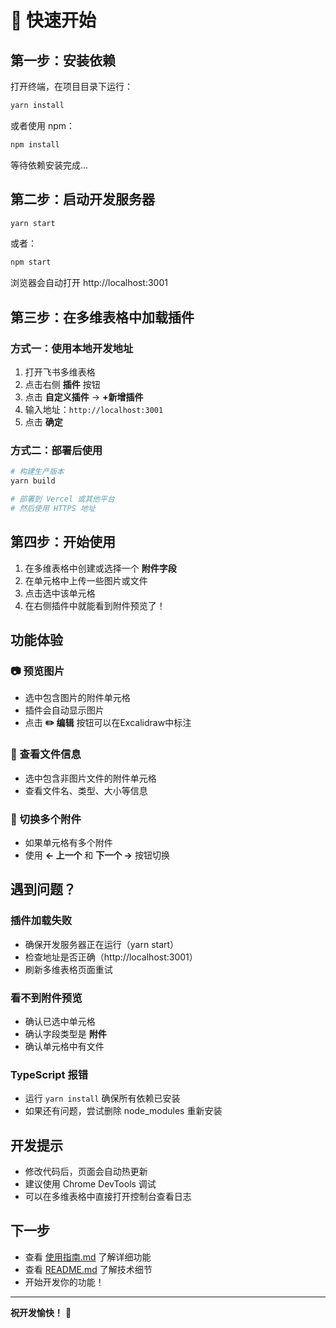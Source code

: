 # 🚀 快速开始

## 第一步：安装依赖

打开终端，在项目目录下运行：

```bash
yarn install
```

或者使用 npm：

```bash
npm install
```

等待依赖安装完成...

## 第二步：启动开发服务器

```bash
yarn start
```

或者：

```bash
npm start
```

浏览器会自动打开 http://localhost:3001

## 第三步：在多维表格中加载插件

### 方式一：使用本地开发地址

1. 打开飞书多维表格
2. 点击右侧 **插件** 按钮
3. 点击 **自定义插件** → **+新增插件**
4. 输入地址：`http://localhost:3001`
5. 点击 **确定**

### 方式二：部署后使用

```bash
# 构建生产版本
yarn build

# 部署到 Vercel 或其他平台
# 然后使用 HTTPS 地址
```

## 第四步：开始使用

1. 在多维表格中创建或选择一个 **附件字段**
2. 在单元格中上传一些图片或文件
3. 点击选中该单元格
4. 在右侧插件中就能看到附件预览了！

## 功能体验

### 📷 预览图片
- 选中包含图片的附件单元格
- 插件会自动显示图片
- 点击 **✏️ 编辑** 按钮可以在Excalidraw中标注

### 📄 查看文件信息
- 选中包含非图片文件的附件单元格
- 查看文件名、类型、大小等信息

### 🔄 切换多个附件
- 如果单元格有多个附件
- 使用 **← 上一个** 和 **下一个 →** 按钮切换

## 遇到问题？

### 插件加载失败
- 确保开发服务器正在运行（yarn start）
- 检查地址是否正确（http://localhost:3001）
- 刷新多维表格页面重试

### 看不到附件预览
- 确认已选中单元格
- 确认字段类型是 **附件**
- 确认单元格中有文件

### TypeScript 报错
- 运行 `yarn install` 确保所有依赖已安装
- 如果还有问题，尝试删除 node_modules 重新安装

## 开发提示

- 修改代码后，页面会自动热更新
- 建议使用 Chrome DevTools 调试
- 可以在多维表格中直接打开控制台查看日志

## 下一步

- 查看 [使用指南.md](./使用指南.md) 了解详细功能
- 查看 [README.md](./README.md) 了解技术细节
- 开始开发你的功能！

---

**祝开发愉快！** 🎉

